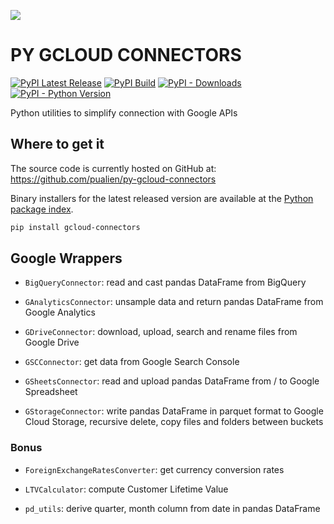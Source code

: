 ![](https://i.imgur.com/vCJ3s3E.png)

# PY GCLOUD CONNECTORS
[![PyPI Latest Release](https://img.shields.io/pypi/v/gcloud-connectors.svg)](https://pypi.org/project/gcloud-connectors/)
[![PyPI Build](https://github.com/pualien/py-gcloud-connectors/workflows/PyPI%20Build/badge.svg)](https://github.com/pualien/py-gcloud-connectors/actions)
[![PyPI - Downloads](https://img.shields.io/pypi/dm/gcloud-connectors)](https://pypi.org/project/gcloud-connectors/)
[![PyPI - Python Version](https://img.shields.io/pypi/pyversions/gcloud-connectors.svg)](https://pypi.org/project/gcloud-connectors/)

Python utilities to simplify connection with Google APIs

## Where to get it
The source code is currently hosted on GitHub at:
https://github.com/pualien/py-gcloud-connectors

Binary installers for the latest released version are available at the [Python
package index](https://pypi.org/project/gcloud-connectors/).

```sh
pip install gcloud-connectors
```

## Google Wrappers
- `BigQueryConnector`: read and cast pandas DataFrame from BigQuery

- `GAnalyticsConnector`: unsample data and return pandas DataFrame from Google Analytics

- `GDriveConnector`: download, upload, search and rename files from Google Drive

- `GSCConnector`: get data from Google Search Console

- `GSheetsConnector`: read and upload pandas DataFrame from / to Google Spreadsheet

- `GStorageConnector`: write pandas DataFrame in parquet format to Google Cloud Storage, recursive delete, copy files and folders between buckets


### Bonus

- `ForeignExchangeRatesConverter`: get currency conversion rates

- `LTVCalculator`: compute Customer Lifetime Value

- `pd_utils`: derive quarter, month column from date in pandas DataFrame